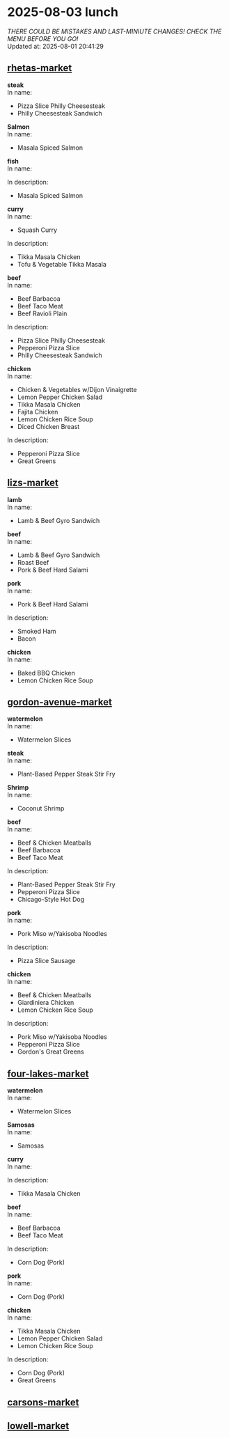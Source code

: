 # 2025-08-03 lunch  
*THERE COULD BE MISTAKES AND LAST-MINIUTE CHANGES! CHECK THE MENU BEFORE YOU GO!*  
Updated at: 2025-08-01 20:41:29  
## [rhetas-market](https://wisc-housingdining.nutrislice.com/menu/rhetas-market/lunch/2025-08-03)  
**steak**  
In name:   
 - Pizza Slice Philly Cheesesteak  
 - Philly Cheesesteak Sandwich  
  
**Salmon**  
In name:   
 - Masala Spiced Salmon  
  
**fish**  
In name:   
  
In description:   
 - Masala Spiced Salmon  
  
**curry**  
In name:   
 - Squash Curry  
  
In description:   
 - Tikka Masala Chicken  
 - Tofu & Vegetable Tikka Masala  
  
**beef**  
In name:   
 - Beef Barbacoa  
 - Beef Taco Meat  
 - Beef Ravioli Plain  
  
In description:   
 - Pizza Slice Philly Cheesesteak  
 - Pepperoni Pizza Slice  
 - Philly Cheesesteak Sandwich  
  
**chicken**  
In name:   
 - Chicken & Vegetables w/Dijon Vinaigrette  
 - Lemon Pepper Chicken Salad  
 - Tikka Masala Chicken  
 - Fajita Chicken  
 - Lemon Chicken Rice Soup  
 - Diced Chicken Breast  
  
In description:   
 - Pepperoni Pizza Slice  
 - Great Greens  
  
## [lizs-market](https://wisc-housingdining.nutrislice.com/menu/lizs-market/lunch/2025-08-03)  
**lamb**  
In name:   
 - Lamb & Beef Gyro Sandwich  
  
**beef**  
In name:   
 - Lamb & Beef Gyro Sandwich  
 - Roast Beef  
 - Pork & Beef Hard Salami  
  
**pork**  
In name:   
 - Pork & Beef Hard Salami  
  
In description:   
 - Smoked Ham  
 - Bacon  
  
**chicken**  
In name:   
 - Baked BBQ Chicken  
 - Lemon Chicken Rice Soup  
  
## [gordon-avenue-market](https://wisc-housingdining.nutrislice.com/menu/gordon-avenue-market/lunch/2025-08-03)  
**watermelon**  
In name:   
 - Watermelon Slices  
  
**steak**  
In name:   
 - Plant-Based Pepper Steak Stir Fry  
  
**Shrimp**  
In name:   
 - Coconut Shrimp  
  
**beef**  
In name:   
 - Beef & Chicken Meatballs  
 - Beef Barbacoa  
 - Beef Taco Meat  
  
In description:   
 - Plant-Based Pepper Steak Stir Fry  
 - Pepperoni Pizza Slice  
 - Chicago-Style Hot Dog  
  
**pork**  
In name:   
 - Pork Miso w/Yakisoba Noodles  
  
In description:   
 - Pizza Slice Sausage  
  
**chicken**  
In name:   
 - Beef & Chicken Meatballs  
 - Giardiniera Chicken  
 - Lemon Chicken Rice Soup  
  
In description:   
 - Pork Miso w/Yakisoba Noodles  
 - Pepperoni Pizza Slice  
 - Gordon's Great Greens  
  
## [four-lakes-market](https://wisc-housingdining.nutrislice.com/menu/four-lakes-market/lunch/2025-08-03)  
**watermelon**  
In name:   
 - Watermelon Slices  
  
**Samosas**  
In name:   
 - Samosas  
  
**curry**  
In name:   
  
In description:   
 - Tikka Masala Chicken  
  
**beef**  
In name:   
 - Beef Barbacoa  
 - Beef Taco Meat  
  
In description:   
 - Corn Dog (Pork)  
  
**pork**  
In name:   
 - Corn Dog (Pork)  
  
**chicken**  
In name:   
 - Tikka Masala Chicken  
 - Lemon Pepper Chicken Salad  
 - Lemon Chicken Rice Soup  
  
In description:   
 - Corn Dog (Pork)  
 - Great Greens  
  
## [carsons-market](https://wisc-housingdining.nutrislice.com/menu/carsons-market/lunch/2025-08-03)  
## [lowell-market](https://wisc-housingdining.nutrislice.com/menu/lowell-market/lunch/2025-08-03)  
  
